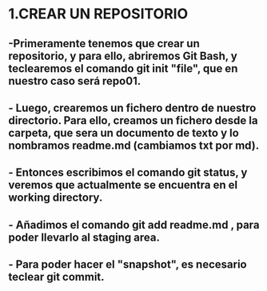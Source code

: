 
# 1.CREAR UN REPOSITORIO
## -Primeramente tenemos que crear un repositorio, y para ello, abriremos Git Bash, y teclearemos el comando git init "file", que en nuestro caso será repo01.  
## - Luego, crearemos un fichero dentro de nuestro directorio. Para ello, creamos un fichero desde la carpeta, que sera un documento de texto y lo nombramos readme.md (cambiamos txt por md).      
## - Entonces escribimos el comando git status, y veremos que actualmente se encuentra en el working directory.  
## - Añadimos el comando git add readme.md , para poder llevarlo al staging area.   
## - Para poder hacer el "snapshot", es necesario teclear git commit.  
